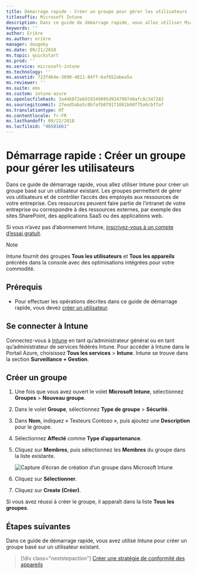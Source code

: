 ```yaml
---
title: Démarrage rapide - Créer un groupe pour gérer les utilisateurs
titlesuffix: Microsoft Intune
description: Dans ce guide de démarrage rapide, vous allez utiliser Microsoft Intune pour créer un groupe basé sur des utilisateurs existants.
keywords: ''
author: Erikre
ms.author: erikre
manager: dougeby
ms.date: 09/21/2018
ms.topic: quickstart
ms.prod: ''
ms.service: microsoft-intune
ms.technology: ''
ms.assetid: 723f4b4e-3090-4811-84ff-6af652abea5a
ms.reviewer: ''
ms.suite: ems
ms.custom: intune-azure
ms.openlocfilehash: 3a4468f2e6919349095d934790740afc8c347282
ms.sourcegitcommit: 27eed5aba5c8bfafb079171081b68f75a6cbffaf
ms.translationtype: HT
ms.contentlocale: fr-FR
ms.lasthandoff: 09/22/2018
ms.locfileid: "46581661"
---
```

# <a name="quickstart-create-a-group-to-manage-users"></a>Démarrage rapide : Créer un groupe pour gérer les utilisateurs

Dans ce guide de démarrage rapide, vous allez utiliser Intune pour créer un groupe basé sur un utilisateur existant. Les groupes permettent de gérer vos utilisateurs et de contrôler l’accès des employés aux ressources de votre entreprise. Ces ressources peuvent faire partie de l’intranet de votre entreprise ou correspondre à des ressources externes, par exemple des sites SharePoint, des applications SaaS ou des applications web.

Si vous n’avez pas d’abonnement Intune, [inscrivez-vous à un compte d’essai gratuit](free-trial-sign-up.md).

>[!NOTE]
>Intune fournit des groupes **Tous les utilisateurs** et **Tous les appareils** précréés dans la console avec des optimisations intégrées pour votre commodité.

## <a name="prerequisites"></a>Prérequis

- Pour effectuer les opérations décrites dans ce guide de démarrage rapide, vous devez [créer un utilisateur](quickstart-create-user.md).

## <a name="sign-in-to-intune"></a>Se connecter à Intune

Connectez-vous à [Intune](https://aka.ms/intuneportal) en tant qu’administrateur général ou en tant qu’administrateur de services fédérés Intune. Pour accéder à Intune dans le Portail Azure, choisissez **Tous les services** > **Intune**. Intune se trouve dans la section **Surveillance + Gestion**.

## <a name="create-a-group"></a>Créer un groupe
1. Une fois que vous avez ouvert le volet **Microsoft Intune**, sélectionnez **Groupes** > **Nouveau groupe**.
2. Dans le volet **Groupe**, sélectionnez **Type de groupe** > **Sécurité**.
3. Dans **Nom**, indiquez « Testeurs Contoso », puis ajoutez une **Description** pour le groupe.
4. Sélectionnez **Affecté** comme **Type d’appartenance**. 
5. Cliquez sur **Membres**, puis sélectionnez les **Membres** du groupe dans la liste existante.

    ![Capture d’écran de création d’un groupe dans Microsoft Intune](./media/quickstart-use-groups-01.png)

6. Cliquez sur **Sélectionner**.
7. Cliquez sur **Create (Créer)**.

Si vous avez réussi à créer le groupe, il apparaît dans la liste **Tous les groupes**. 

## <a name="next-steps"></a>Étapes suivantes

Dans ce guide de démarrage rapide, vous avez utilisé Intune pour créer un groupe basé sur un utilisateur existant.

> [!div class="nextstepaction"]
> [Créer une stratégie de conformité des appareils](quickstart-create-policy.md)
